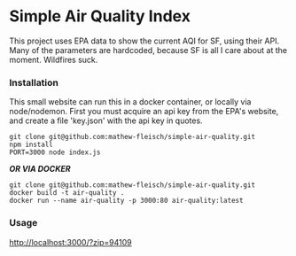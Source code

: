 # Simple Air Quality Index

This project uses EPA data to show the current AQI for SF, using their API. Many of the parameters are hardcoded, because SF is all I care about at the moment. Wildfires suck.

### Installation

This small website can run this in a docker container, or locally via node/nodemon. First you must acquire an api key from the EPA's website, and create a file 'key.json' with the api key in quotes.

```
git clone git@github.com:mathew-fleisch/simple-air-quality.git
npm install
PORT=3000 node index.js
```

***OR VIA DOCKER***

```
git clone git@github.com:mathew-fleisch/simple-air-quality.git
docker build -t air-quality .
docker run --name air-quality -p 3000:80 air-quality:latest
```

### Usage

[http://localhost:3000/?zip=94109](http://localhost:3000/?zip=94109)